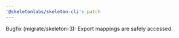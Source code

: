 ```yaml
---
'@skeletonlabs/skeleton-cli': patch
---
```


Bugfix (migrate/skeleton-3): Export mappings are safely accessed.
